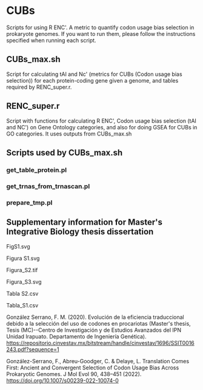 # CUBs

Scripts for using R ENC'. A metric to quantify codon usage bias selection in prokaryote genomes. If you want to run them, please follow the instructions specified when running each script.

## CUBs_max.sh
Script for calculating tAI and Nc' (metrics for CUBs (Codon usage bias selection)) for each protein-coding gene given a genome, and tables required by RENC_super.r.

## RENC_super.r
Script with functions for calculating R ENC', Codon usage bias selection (tAI and NC') on Gene Ontology categories, and also for doing GSEA for CUBs in GO categories. It uses outputs from CUBs_max.sh

## Scripts used by CUBs_max.sh

### get_table_protein.pl

### get_trnas_from_trnascan.pl

### prepare_tmp.pl


## Supplementary information for Master's Integrative Biology thesis dissertation

FigS1.svg

Figura S1.svg

Figura_S2.tif

Figura_S3.svg

Tabla S2.csv

Tabla_S1.csv


González Serrano, F. M. (2020). Evolución de la eficiencia traduccional debido a la selección del uso de codones en procariotas (Master's thesis, Tesis (MC)--Centro de Investigación y de Estudios Avanzados del IPN Unidad Irapuato. Departamento de Ingeniería Genética). https://repositorio.cinvestav.mx/bitstream/handle/cinvestav/1696/SSIT0016243.pdf?sequence=1

González-Serrano, F., Abreu-Goodger, C. & Delaye, L. Translation Comes First: Ancient and Convergent Selection of Codon Usage Bias Across Prokaryotic Genomes. J Mol Evol 90, 438–451 (2022). https://doi.org/10.1007/s00239-022-10074-0
